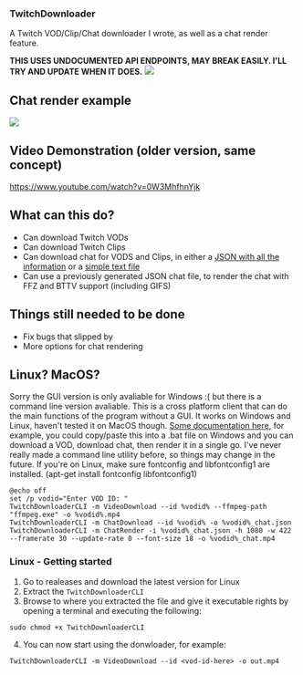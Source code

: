 
### TwitchDownloader
A Twitch VOD/Clip/Chat downloader I wrote, as well as a chat render feature.

**THIS USES UNDOCUMENTED API ENDPOINTS, MAY BREAK EASILY. I'LL TRY AND UPDATE WHEN IT DOES.**
![](https://i.imgur.com/BmGqYbm.gif)

## Chat render example
![](https://i.imgur.com/I4Z2bWo.gif)

## Video Demonstration (older version, same concept)
https://www.youtube.com/watch?v=0W3MhfhnYjk

## What can this do?
- Can download Twitch VODs
- Can download Twitch Clips
- Can download chat for VODS and Clips, in either a [JSON with all the information](https://pastebin.com/raw/YDgRe6X4) or a [simple text file](https://pastebin.com/raw/016azeQX)
- Can use a previously generated JSON chat file, to render the chat with FFZ and BTTV support (including GIFS)

## Things still needed to be done
- Fix bugs that slipped by
- More options for chat rendering

## Linux? MacOS?
Sorry the GUI version is only avaliable for Windows :( but there is a command line version avaliable.
This is a cross platform client that can do the main functions of the program without a GUI. It works on Windows and Linux, haven't tested it on MacOS though. 
[Some documentation here](https://github.com/lay295/TwitchDownloader/blob/master/TwitchDownloaderCLI/README.md), for example, you could copy/paste this into a .bat file on Windows and you can download a VOD, download chat, then render it in a single go. I've never really made a command line utility before, so things may change in the future. If you're on Linux, make sure fontconfig and libfontconfig1 are installed. (apt-get install fontconfig libfontconfig1)
```
@echo off
set /p vodid="Enter VOD ID: "
TwitchDownloaderCLI -m VideoDownload --id %vodid% --ffmpeg-path "ffmpeg.exe" -o %vodid%.mp4
TwitchDownloaderCLI -m ChatDownload --id %vodid% -o %vodid%_chat.json
TwitchDownloaderCLI -m ChatRender -i %vodid%_chat.json -h 1080 -w 422 --framerate 30 --update-rate 0 --font-size 18 -o %vodid%_chat.mp4
```

### Linux - Getting started

1. Go to realeases and download the latest version for Linux
2. Extract the `TwitchDownloaderCLI`
3. Browse to where you extracted the file and give it executable rights by opening a terminal and executing the following:
```
sudo chmod +x TwitchDownloaderCLI
```
4. You can now start using the donwloader, for example:
```
TwitchDownloaderCLI -m VideoDownload --id <vod-id-here> -o out.mp4
```
  
